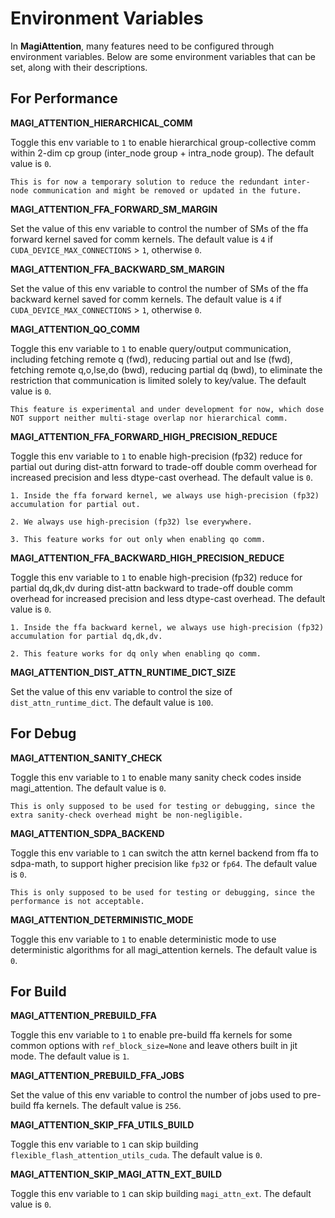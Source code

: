 # Environment Variables

In **MagiAttention**, many features need to be configured through environment variables. Below are some environment variables that can be set, along with their descriptions.


## For Performance

**MAGI_ATTENTION_HIERARCHICAL_COMM**

Toggle this env variable to `1` to enable hierarchical group-collective comm within 2-dim cp group (inter_node group + intra_node group). The default value is `0`.

```{note}
This is for now a temporary solution to reduce the redundant inter-node communication and might be removed or updated in the future.
```

**MAGI_ATTENTION_FFA_FORWARD_SM_MARGIN**

Set the value of this env variable to control the number of SMs of the ffa forward kernel saved for comm kernels. The default value is `4` if `CUDA_DEVICE_MAX_CONNECTIONS` > `1`, otherwise `0`.

**MAGI_ATTENTION_FFA_BACKWARD_SM_MARGIN**

Set the value of this env variable to control the number of SMs of the ffa backward kernel saved for comm kernels. The default value is `4` if `CUDA_DEVICE_MAX_CONNECTIONS` > `1`, otherwise `0`.


**MAGI_ATTENTION_QO_COMM**

Toggle this env variable to `1` to enable query/output communication, including fetching remote q (fwd), reducing partial out and lse (fwd), fetching remote q,o,lse,do (bwd), reducing partial dq (bwd), to eliminate the restriction that communication is limited solely to key/value. The default value is `0`.

```{note}
This feature is experimental and under development for now, which dose NOT support neither multi-stage overlap nor hierarchical comm.
```


**MAGI_ATTENTION_FFA_FORWARD_HIGH_PRECISION_REDUCE**

Toggle this env variable to `1` to enable high-precision (fp32) reduce for partial out during dist-attn forward
to trade-off double comm overhead for increased precision and less dtype-cast overhead. The default value is `0`.

```{note}
1. Inside the ffa forward kernel, we always use high-precision (fp32) accumulation for partial out.

2. We always use high-precision (fp32) lse everywhere.

3. This feature works for out only when enabling qo comm.
```


**MAGI_ATTENTION_FFA_BACKWARD_HIGH_PRECISION_REDUCE**

Toggle this env variable to `1` to enable high-precision (fp32) reduce for partial dq,dk,dv during dist-attn backward
to trade-off double comm overhead for increased precision and less dtype-cast overhead. The default value is `0`.

```{note}
1. Inside the ffa backward kernel, we always use high-precision (fp32) accumulation for partial dq,dk,dv.

2. This feature works for dq only when enabling qo comm.
```

**MAGI_ATTENTION_DIST_ATTN_RUNTIME_DICT_SIZE**

Set the value of this env variable to control the size of `dist_attn_runtime_dict`. The default value is `100`.


## For Debug

**MAGI_ATTENTION_SANITY_CHECK**

Toggle this env variable to `1` to enable many sanity check codes inside magi_attention. The default value is `0`.

```{note}
This is only supposed to be used for testing or debugging, since the extra sanity-check overhead might be non-negligible.
```

**MAGI_ATTENTION_SDPA_BACKEND**

Toggle this env variable to `1` can switch the attn kernel backend from ffa to sdpa-math, to support higher precision like `fp32` or `fp64`. The default value is `0`.

```{note}
This is only supposed to be used for testing or debugging, since the performance is not acceptable.
```

**MAGI_ATTENTION_DETERMINISTIC_MODE**

Toggle this env variable to `1` to enable deterministic mode to use deterministic algorithms for all magi_attention kernels. The default value is `0`.


## For Build

**MAGI_ATTENTION_PREBUILD_FFA**

Toggle this env variable to `1` to enable pre-build ffa kernels for some common options with `ref_block_size=None` and leave others built in jit mode. The default value is `1`.


**MAGI_ATTENTION_PREBUILD_FFA_JOBS**

Set the value of this env variable to control the number of jobs used to pre-build ffa kernels. The default value is `256`.


**MAGI_ATTENTION_SKIP_FFA_UTILS_BUILD**

Toggle this env variable to `1` can skip building `flexible_flash_attention_utils_cuda`. The default value is `0`.


**MAGI_ATTENTION_SKIP_MAGI_ATTN_EXT_BUILD**

Toggle this env variable to `1` can skip building `magi_attn_ext`. The default value is `0`.
